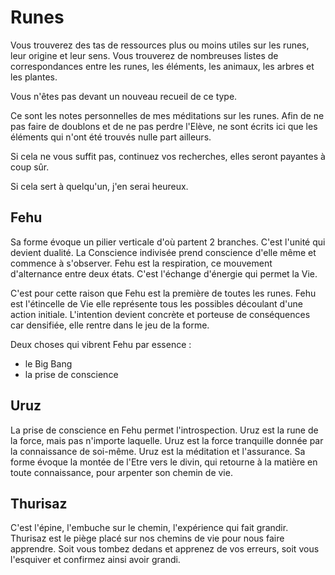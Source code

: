 # Runes

Vous trouverez des tas de ressources plus ou moins utiles sur les runes, leur origine et leur sens. Vous trouverez de nombreuses listes de correspondances entre les runes, les éléments, les animaux, les arbres et les plantes. 

Vous n'êtes pas devant un nouveau recueil de ce type.

Ce sont les notes personnelles de mes méditations sur les runes. Afin de ne pas faire de doublons et de ne pas perdre l'Elève, ne sont écrits ici que les éléments qui n'ont été trouvés nulle part ailleurs. 

Si cela ne vous suffit pas, continuez vos recherches, elles seront payantes à coup sûr.

Si cela sert à quelqu'un, j'en serai heureux.

## Fehu

Sa forme évoque un pilier verticale d'où partent 2 branches. C'est l'unité qui devient dualité. 
La Conscience indivisée prend conscience d'elle même et commence à s'observer. Fehu est la respiration, ce mouvement d'alternance
entre deux états. C'est l'échange d'énergie qui permet la Vie.

C'est pour cette raison que Fehu est la première de toutes les runes. Fehu est l'étincelle de Vie elle représente tous 
les possibles découlant d'une action initiale. L'intention devient concrète et porteuse de conséquences car densifiée, 
elle rentre dans le jeu de la forme.

Deux choses qui vibrent Fehu par essence :
* le Big Bang
* la prise de conscience

## Uruz

La prise de conscience en Fehu permet l'introspection. Uruz est la rune de la force, mais pas n'importe laquelle.
Uruz est la force tranquille donnée par la connaissance de soi-même. Uruz est la méditation et l'assurance.
Sa forme évoque la montée de l'Etre vers le divin, qui retourne à la matière en toute connaissance, pour arpenter son chemin de vie.

## Thurisaz

C'est l'épine, l'embuche sur le chemin, l'expérience qui fait grandir. Thurisaz est le piège placé sur nos chemins de vie pour nous
faire apprendre. Soit vous tombez dedans et apprenez de vos erreurs, soit vous l'esquiver et confirmez ainsi avoir grandi.


